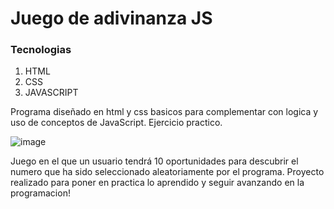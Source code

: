 # Juego de adivinanza  JS
### Tecnologias
1. HTML
2. CSS
3. JAVASCRIPT

Programa diseñado en html y css basicos para complementar con logica y uso de conceptos de JavaScript. Ejercicio practico.

![image](https://github.com/DifKiG/Juego-de-adivinar-JS/assets/106574144/54d4df6b-3b9e-4860-bffb-80c161744300)

Juego en el que un usuario tendrá 10 oportunidades para descubrir el numero que ha sido seleccionado aleatoriamente por el programa.
Proyecto realizado para poner en practica lo aprendido y seguir avanzando en la programacion! 

